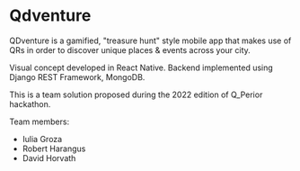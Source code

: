 # Qdventure

QDventure is a gamified, "treasure hunt" style mobile app that makes use of QRs in order to discover unique places & events across your city.

Visual concept developed in React Native. Backend implemented using Django REST Framework, MongoDB.

This is a team solution proposed during the 2022 edition of Q_Perior hackathon.

Team members: 
* Iulia Groza
* Robert Harangus
* David Horvath
